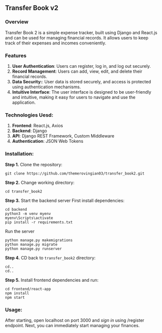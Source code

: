 ## Transfer Book v2

### Overview
Transfer Book 2 is a simple expense tracker, built using Django and React.js and can be used for managing financial records. It allows users to keep track of their expenses and incomes conveniently.

### Features
1. **User Authentication**: Users can register, log in, and log out securely.
2. **Record Management**: Users can add, view, edit, and delete their financial records.
3. **Data Security:**: User data is stored securely, and access is protected using authentication mechanisms.
4. **Intuitive Interface**: The user interface is designed to be user-friendly and intuitive, making it easy for users to navigate and use the application.

### Technologies Uesd:
1. **Frontend**: React.js, Axios
2. **Backend**: Django
3. **API**: Django REST Framework, Custom Middleware
4. **Authentication**: JSON Web Tokens

### Installation:

**Step 1.** Clone the repository:
```
git clone https://github.com/themerovingian03/transfer_book2.git
```

**Step 2.** Change working directory:
```
cd transfer_book2
```

**Step 3.** Start the backend server First install dependencies: 
```
cd backend
python3 -m venv myenv
myenv\Scripts\activate
pip install -r requirements.txt
```
Run the server

```
python manage.py makemigrations
python manage.py migrate
python manage.py runserver
```
**Step 4.** CD back to ```transfer_book2``` directory:
```
cd..
cd..
```

**Step 5.** Install frontend dependencies and run:
```
cd frontend/react-app
npm install
npm start
```

### Usage:
After starting, open localhost on port 3000 and *sign in* using /register endpoint. Next, you can immediately start managing your finances.
